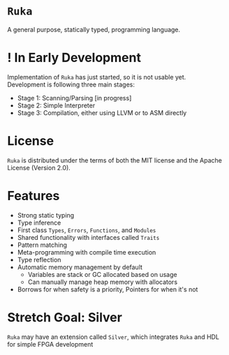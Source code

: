 # `Ruka`
A general purpose, statically typed, programming language.

# ! In Early Development
Implementation of `Ruka` has just started, so it is not usable yet.  
Development is following three main stages:
- Stage 1: Scanning/Parsing [in progress]
- Stage 2: Simple Interpreter
- Stage 3: Compilation, either using LLVM or to ASM directly

# License
`Ruka` is distributed under the terms of both the MIT license and the Apache License (Version 2.0).

# Features
- Strong static typing
- Type inference
- First class `Types`, `Errors`, `Functions`, and `Modules`
- Shared functionality with interfaces called `Traits`
- Pattern matching
- Meta-programming with compile time execution
- Type reflection
- Automatic memory management by default
    - Variables are stack or GC allocated based on usage
    - Can manually manage heap memory with allocators
- Borrows for when safety is a priority, Pointers for when it's not

# Stretch Goal: Silver
`Ruka` may have an extension called `Silver`, which integrates `Ruka` and HDL for simple FPGA development
